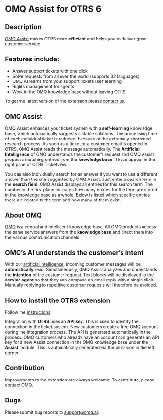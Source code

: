 # OMQ Assist for OTRS 6

## Description

[OMQ Assist](https://www.omq.ai/products/assist/) makes OTRS more **efficient** and helps you to deliver great customer service.

## Features include:

- Answer support tickets with one click
- Solve requests from all over the world (supports 32 languages)
- OMQ AI learns from your support tickets (self learning)
- Rights management for agents
- Work in the OMQ knowledge base without leaving OTRS

To get the latest version of the extension please [contact us](https://www.omq.ai/company/contact/).


## OMQ Assist
 
OMQ Assist enhances your ticket system with a **self-learning** knowledge base, which automatically suggests suitable solutions. The processing time of each individual ticket is reduced, because of the extremely shortened research process. As soon as a ticket or a customer email is opened in OTRS, OMQ Assist reads the message automatically. The **Artificial Intelligence** of OMQ understands the customer’s request and OMQ Assist proposes matching entries from the **knowledge base**. These appear in the right pane of OTRS Ticketview.

You can also individually search for an answer if you want to use a different answer than the one suggested by OMQ Assist. Just enter a search term in the **search field**. OMQ Assist displays all entries for this search term. The number in the first place indicates how many entries for the term are stored in the knowledge base as a whole. Below is listed which specific entries there are related to the term and how many of them exist.


## About OMQ

[OMQ](https://www.omq.ai) is a central and intelligent knowledge base. All OMQ products access the same service answers from the **knowledge base** and direct them into the various communication channels.


## OMQ’s AI understands the customer’s intent

With our [artificial intelligence](https://www.omq.ai/blog/artificial-intelligence-in-customer-service/), incoming customer messages will be **automatically** read. Simultaneously, OMQ Assist analyzes and understands the **intention** of the customer request. Text blocks will be displayed to the **service agent** so that they can compose an email reply with a single click. Manually replying to repetitive customer requests will therefore be avoided.


## How to install the OTRS extension

Follow the [instructions](https://www.omq.ai/blog/otrs-omq-assist/).

Integration with **OTRS** uses an **API key**. This is used to identify the connection in the ticket system. New customers create a free OMQ account during the integration process. The API is generated automatically in the process. OMQ customers who already have an account can generate an API key for a new Assist connection in the OMQ knowledge base under the **Assist** module. This is automatically generated via the plus-icon in the left corner.


## Contribution

Improvements to the extension are always welcome. To contribute, please contact [OMQ](https://www.omq.ai/company/contact/).


## Bugs

Please submit bug reports to [support@omq.ai](mailto:support@omq.ai).
